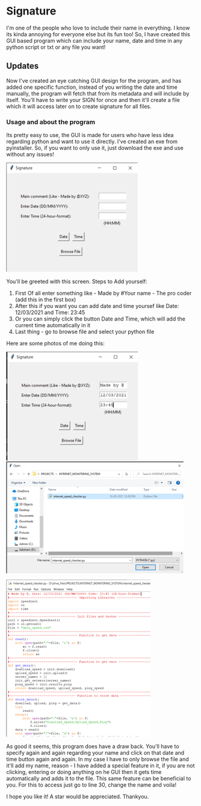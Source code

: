 # Signature
I'm one of the people who love to include their name in everything. I know its kinda annoying for everyone else but its fun too! So, I have created this GUI based program which can include your name, date and time in any python script or txt or any file you want!


## Updates
Now I've created an eye catching GUI design for the program, and has added one specific function, instead of you writing the date and time manually, the program will fetch that from its metadata and will include by itself. You'll have to write your SIGN for once and then it'll create a file which it will access later on to create signature for all files.

### Usage and about the program
Its pretty easy to use, the GUI is made for users who have less idea regarding python and want to use it directly. I've created an exe from pyinstaller. So, if you want to only use it, just download the exe and use without any issues!

![Image](https://github.com/saksham-lussqvx/images/blob/master/image%20(1).jpg)

You'll be greeted with this screen.
Steps to Add yourself:
1. First Of all enter something like - Made by #Your name - The pro coder (add this in the first box)
2. After this if you want you can add date and time yoursef like Date: 12/03/2021 and Time: 23:45 
3. Or you can simply click the button Date and Time, which will add the current time automatically in it
4. Last thing - go to browse file and select your python file

Here are some photos of me doing this:

![Image](https://github.com/saksham-lussqvx/images/blob/master/Screenshot%202021-05-16%20131713.jpg)
![Image](https://github.com/saksham-lussqvx/images/blob/master/Screenshot%202021-05-16%20131816.jpg)

![Image](https://github.com/saksham-lussqvx/images/blob/master/Screenshot%202021-05-16%20131914.jpg)

As good it seems, this program does have a draw back. You'll have to specify again and again regarding your name and click on that date and time button again and again. In my case I have to only browse the file and it'll add my name, reason - I have added a special feature in it, if you are not clicking, entering or doing anything on he GUI then it gets time automatically and adds it to the file. This same feature can be beneficial to you. For this to access just go to line 30, change the name and voila! 

I hope you like it! A star would be appreciated. Thankyou.
